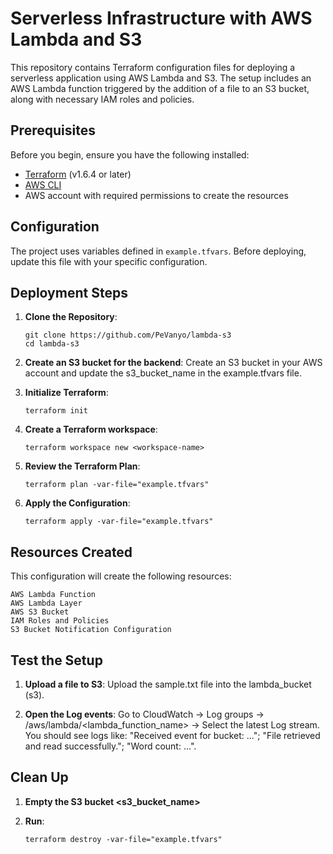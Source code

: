 # Serverless Infrastructure with AWS Lambda and S3

This repository contains Terraform configuration files for deploying a serverless application using AWS Lambda and S3. The setup includes an AWS Lambda function triggered by the addition of a file to an S3 bucket, along with necessary IAM roles and policies.

## Prerequisites

Before you begin, ensure you have the following installed:
- [Terraform](https://www.terraform.io/downloads.html) (v1.6.4 or later)
- [AWS CLI](https://aws.amazon.com/cli/)
- AWS account with required permissions to create the resources

## Configuration

The project uses variables defined in `example.tfvars`. Before deploying, update this file with your specific configuration.

## Deployment Steps

1. **Clone the Repository**:
   ```
   git clone https://github.com/PeVanyo/lambda-s3
   cd lambda-s3
   ```

2. **Create an S3 bucket for the backend**:
    Create an S3 bucket in your AWS account and update the s3_bucket_name in the example.tfvars file.

3. **Initialize Terraform**:
    ```
    terraform init
    ```

4. **Create a Terraform workspace**:
    ```
    terraform workspace new <workspace-name>
    ```

5. **Review the Terraform Plan**:
    ```
    terraform plan -var-file="example.tfvars"
    ```

6. **Apply the Configuration**:
    ```
    terraform apply -var-file="example.tfvars"
    ```

## Resources Created

This configuration will create the following resources:

    AWS Lambda Function
    AWS Lambda Layer
    AWS S3 Bucket
    IAM Roles and Policies
    S3 Bucket Notification Configuration

## Test the Setup

1. **Upload a file to S3**:
Upload the sample.txt file into the lambda_bucket (s3). 

2. **Open the Log events**:
Go to CloudWatch -> Log groups -> /aws/lambda/<lambda_function_name> -> Select the latest Log stream. 
You should see logs like:
"Received event for bucket: ...";
"File retrieved and read successfully.";
"Word count: ...".

## Clean Up

1. **Empty the S3 bucket <s3_bucket_name>**

2. **Run**:
    ```
    terraform destroy -var-file="example.tfvars"
    ```
